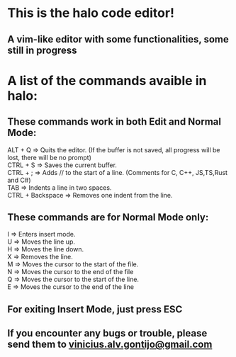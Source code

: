 # This is the halo code editor!
## A vim-like editor with some functionalities, some still in progress
# A list of the commands avaible in halo:
## These commands work in both Edit and Normal Mode:
ALT + Q => Quits the editor. (If the buffer is not saved, all progress will be lost, there will be no prompt)<br> 
CTRL + S => Saves the current buffer.<br> 
CTRL + ; => Adds // to the start of a line. (Comments for C, C++, JS,TS,Rust and C#)<br> 
TAB => Indents a line in two spaces.<br> 
CTRL + Backspace => Removes one indent from the line.

## These commands are for Normal Mode only:
I => Enters insert mode.<br> 
U => Moves the line up.<br> 
H => Moves the line down.<br> 
X => Removes the line.<br> 
M => Moves the cursor to the start of the file.<br> 
N => Moves the cursor to the end of the file<br> 
Q => Moves the cursor to the start of the line.<br> 
E => Moves the cursor to the end of the line

## For exiting Insert Mode, just press ESC

## If you encounter any bugs or trouble, please send them to vinicius.alv.gontijo@gmail.com
